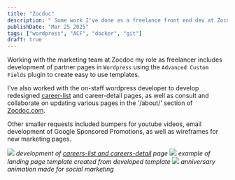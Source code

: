 ```yaml
---
title: "Zocdoc"
description: " Some work I've done as a freelance front end dev at Zocdoc"
publishDate: "Mar 25 2025"
tags: ["wordpress", "ACF", "docker", "git"]
draft: true
---
```


Working with the marketing team at Zocdoc my role as freelancer includes development of partner pages in `Wordpress` using the `Advanced Custom Fields` plugin to create easy to use templates.

<!-- more -->

I've also worked with the on-staff wordpress developer to develop redesigned [career-list](https://www.zocdoc.com/about/careers-list/) and career-detail pages, as well as consult and collaborate on updating various pages in the '/about/' section of [Zocdoc.com](https://www.zocdoc.com).

Other smaller requests included bumpers for youtube videos, email development of Google Sponsored Promotions, as well as wireframes for new marketing pages.

![](https://s3.amazonaws.com/joepaulgo/zocdoc/zocdoc-careers-list.jpg)
*development of [careers-list and careers-detail](https://www.zocdoc.com/about/careers-list/) page*
![](https://s3.amazonaws.com/joepaulgo/zocdoc/zd-sample.svg)
*example of landing page template created from developed template*
![](https://s3.amazonaws.com/joepaulgo/zocdoc/zd-anim-full-tw.gif)
*anniversary animation made for social marketing*
